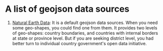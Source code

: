 # A list of geojson data sources


1. [Natural Earth Data](https://www.naturalearthdata.com):
It is a default geojson data sources. When you need
some geo-shapes, you could find one from them. It provides two levels
of geo-shapes: country boundaries, and countries with internal borders at
state or province level. But if you are seeking district level, you
had better turn to individual country government's open data initiative.
